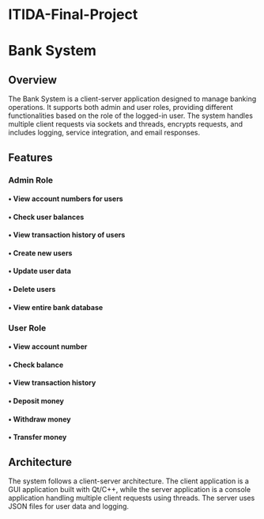 # ITIDA-Final-Project

# Bank System
## Overview
The Bank System is a client-server application designed to manage banking operations. It supports both admin and user roles, providing different functionalities based on the role of the logged-in user. The system handles multiple client requests via sockets and threads, encrypts requests, and includes logging, service integration, and email responses.
## Features
###  Admin Role
 #### • View account numbers for users
 #### • Check user balances
 #### • View transaction history of users
 #### • Create new users
 #### • Update user data
 #### • Delete users
 #### • View entire bank database

###  User Role
#### • View account number
#### • Check balance
#### • View transaction history
#### • Deposit money
#### • Withdraw money
#### • Transfer money

## Architecture
The system follows a client-server architecture. The client application is a GUI application built with Qt/C++, while the server application is a console application handling multiple client requests using threads. The server uses JSON files for user data and logging.
